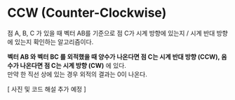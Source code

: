 # CCW (Counter-Clockwise)
점 A, B, C 가 있을 때 벡터 AB를 기준으로 점 C가 시계 방향에 있는지 / 시계 반대 방향에 있는지 확인하는 알고리즘이다.

**벡터 AB 와 벡터 BC 를 외적했을 때 양수가 나온다면 점 C는 시계 반대 방향 (CCW), 음수가 나온다면 점 C는 시계 방향 (CW)** 에 있다.  
만약 한 직선 상에 있는 경우 외적의 결과는 0이 나온다.  

[ 사진 및 코드 해설 추가 예정 ]

